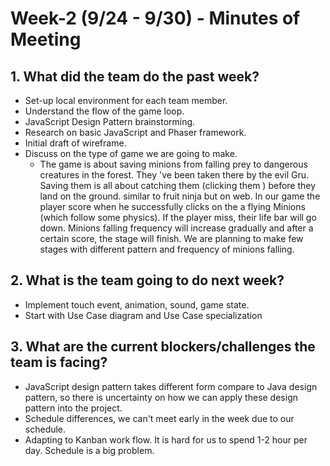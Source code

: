 # Week-2 (9/24 - 9/30) - Minutes of Meeting

## 1.  What did the team do the past week?
* Set-up local environment for each team member.  
* Understand the flow of the game loop.  
* JavaScript Design Pattern brainstorming.  
* Research on basic JavaScript and Phaser framework.  
* Initial draft of wireframe.   
* Discuss on the type of game we are going to make.  
  * The game is about saving minions from falling prey to dangerous creatures in the forest. They 've been taken there by the evil Gru. Saving them is all about catching them (clicking them ) before they land on the ground. similar to fruit ninja but on web. In our game the player score when he successfully clicks on the a flying Minions (which follow some physics). If the player miss, their life bar will go down. Minions falling frequency will increase gradually and after a certain score, the stage will finish. We are planning to make few stages with different pattern and frequency of minions falling.

## 2.  What is the team going to do next week?
* Implement touch event, animation, sound, game state.
* Start with Use Case diagram and Use Case specialization

## 3.  What are the current blockers/challenges the team is facing?
* JavaScript design pattern takes different form compare to Java design pattern, so there is uncertainty on how we can apply these design pattern into the project.
* Schedule differences, we can't meet early in the week due to our schedule.
* Adapting to Kanban work flow. It is hard for us to spend 1-2 hour per day. Schedule is a big problem.
